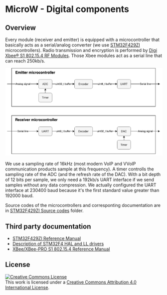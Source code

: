 # MicroW - Digital components

## Overview

Every module (receiver and emitter) is equipped with a microcontroller that basically acts as a serial/analog converter (we use [STM32F429ZI](https://www.st.com/en/microcontrollers-microprocessors/stm32f429zi.html) microcontrollers). Radio transmission and encryption is performed by [Digi Xbee® S1 802.15.4 RF Modules](https://www.digi.com/pdf/ds_xbeemultipointmodules.pdf). Those Xbee modules act as a serial line that can reach 250kb/s.

![microcontrollers details](../images/Microcontrollers_details.png "Microcontrollers details")

We use a sampling rate of 16kHz (most modern VoIP and VVoIP communication products sample at this frequency). A timer controlls the sampling rate of the ADC (and the refresh rate of the DAC). With a bit depth of 12 bits per sample, we only need a 192kb/s UART interface if we send samples without any data compression. We actually configured the UART interface at 230400 baud because it's the first standard value greater than 192000 baud.

Source codes of the microcontrollers and corresponting documentation are in [STM32F429ZI Source codes](https://github.com/sonibla/MicroW/tree/master/digital/STM32F429ZI%20Source%20codes) folder.

## Third party documentation

 * [STM32F429ZI Reference Manual](https://www.st.com/resource/en/reference_manual/dm00031020.pdf)
 * [Description of STM32F4 HAL and LL drivers](https://www.st.com/resource/en/user_manual/dm00105879.pdf)
 * [XBee/XBee-PRO S1 802.15.4 Reference Manual](https://www.digi.com/resources/documentation/digidocs/pdfs/90000982.pdf)

## License

<a rel="license" href="http://creativecommons.org/licenses/by/4.0/"><img alt="Creative Commons License" style="border-width:0" src="https://i.creativecommons.org/l/by/4.0/88x31.png" /></a><br />This work is licensed under a <a rel="license" href="http://creativecommons.org/licenses/by/4.0/">Creative Commons Attribution 4.0 International License</a>.
